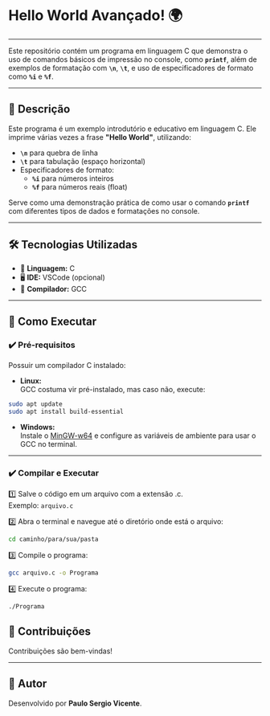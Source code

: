 # Hello World Avançado! 🌍

---

Este repositório contém um programa em linguagem C que demonstra o uso de comandos básicos de impressão no console, como **`printf`**, além de exemplos de formatação com **`\n`**, **`\t`**, e uso de especificadores de formato como **`%i`** e **`%f`**.

---

## 📜 Descrição

Este programa é um exemplo introdutório e educativo em linguagem C. Ele imprime várias vezes a frase **"Hello World"**, utilizando:

- **`\n`** para quebra de linha
- **`\t`** para tabulação (espaço horizontal)
- Especificadores de formato:
  - **`%i`** para números inteiros
  - **`%f`** para números reais (float)

Serve como uma demonstração prática de como usar o comando **`printf`** com diferentes tipos de dados e formatações no console.

---

## 🛠️ Tecnologias Utilizadas

- 🧠 **Linguagem:** C
- 🖥️ **IDE:** VSCode (opcional)
- 🔧 **Compilador:** GCC

---

## 🚀 Como Executar

### ✔️ Pré-requisitos

Possuir um compilador C instalado:

- **Linux:**  
GCC costuma vir pré-instalado, mas caso não, execute:  
```bash
sudo apt update
sudo apt install build-essential
```

- **Windows:**  
Instale o [MinGW-w64](https://www.mingw-w64.org/) e configure as variáveis de ambiente para usar o GCC no terminal.

---

### ✔️ Compilar e Executar

1️⃣ Salve o código em um arquivo com a extensão .c.  
Exemplo: ```arquivo.c```

2️⃣ Abra o terminal e navegue até o diretório onde está o arquivo:  
```bash
cd caminho/para/sua/pasta
```

3️⃣ Compile o programa:  
```bash
gcc arquivo.c -o Programa
```

4️⃣ Execute o programa:  
```bash
./Programa
```

## 🤝 Contribuições

Contribuições são bem-vindas!  

---

## 🙌 Autor

Desenvolvido por **Paulo Sergio Vicente**.
